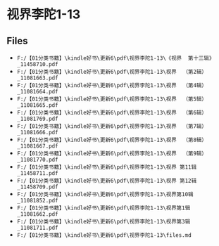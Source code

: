 # 视界李陀1-13

## Files

- `F:/【01分类书籍】\kindle好书\更新6\pdf\视界李陀1-13\《视界  第十三辑》_11458710.pdf`
- `F:/【01分类书籍】\kindle好书\更新6\pdf\视界李陀1-13\视界  （第2辑）_11081663.pdf`
- `F:/【01分类书籍】\kindle好书\更新6\pdf\视界李陀1-13\视界  （第4辑）_11081664.pdf`
- `F:/【01分类书籍】\kindle好书\更新6\pdf\视界李陀1-13\视界  （第5辑）_11081665.pdf`
- `F:/【01分类书籍】\kindle好书\更新6\pdf\视界李陀1-13\视界  （第6辑）_11081769.pdf`
- `F:/【01分类书籍】\kindle好书\更新6\pdf\视界李陀1-13\视界  （第7辑）_11081666.pdf`
- `F:/【01分类书籍】\kindle好书\更新6\pdf\视界李陀1-13\视界  （第8辑）_11081667.pdf`
- `F:/【01分类书籍】\kindle好书\更新6\pdf\视界李陀1-13\视界  （第9辑）_11081770.pdf`
- `F:/【01分类书籍】\kindle好书\更新6\pdf\视界李陀1-13\视界 第11辑_11458711.pdf`
- `F:/【01分类书籍】\kindle好书\更新6\pdf\视界李陀1-13\视界 第12辑_11458709.pdf`
- `F:/【01分类书籍】\kindle好书\更新6\pdf\视界李陀1-13\视界第10辑_11081852.pdf`
- `F:/【01分类书籍】\kindle好书\更新6\pdf\视界李陀1-13\视界第1辑_11081662.pdf`
- `F:/【01分类书籍】\kindle好书\更新6\pdf\视界李陀1-13\视界第3辑_11081711.pdf`
- `F:/【01分类书籍】\kindle好书\更新6\pdf\视界李陀1-13\files.md`
